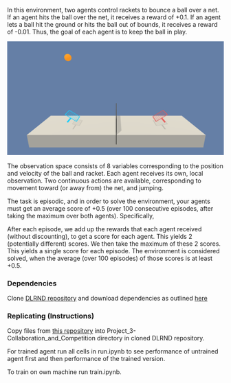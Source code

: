 In this environment, two agents control rackets to bounce a ball over a net. If an agent hits the ball over the net, it receives a reward of +0.1. If an agent lets a ball hit the ground or hits the ball out of bounds, it receives a reward of -0.01. Thus, the goal of each agent is to keep the ball in play.

![Tennis Environment](https://github.com/MaxFloyd/RL-Projects/blob/master/Project_3-Collaboration_and_Competition/tennis_pic.png)

The observation space consists of 8 variables corresponding to the position and velocity of the ball and racket. Each agent receives its own, local observation. Two continuous actions are available, corresponding to movement toward (or away from) the net, and jumping.

The task is episodic, and in order to solve the environment, your agents must get an average score of +0.5 (over 100 consecutive episodes, after taking the maximum over both agents). Specifically,

After each episode, we add up the rewards that each agent received (without discounting), to get a score for each agent. This yields 2 (potentially different) scores. We then take the maximum of these 2 scores.
This yields a single score for each episode.
The environment is considered solved, when the average (over 100 episodes) of those scores is at least +0.5.

### Dependencies

Clone [DLRND repository](https://github.com/udacity/deep-reinforcement-learning) and download dependencies as outlined [here](https://github.com/udacity/deep-reinforcement-learning#dependencies)  

### Replicating (Instructions) 

Copy files from [this repository](https://github.com/MaxFloyd/RL-Projects/tree/master/Project_3-Collaboration_and_Competition) into Project_3-Collaboration_and_Competition directory in cloned DLRND repository. 

For trained agent run all cells in run.ipynb to see performance of untrained agent first and then performance of the trained version.

To train on own machine run train.ipynb.
